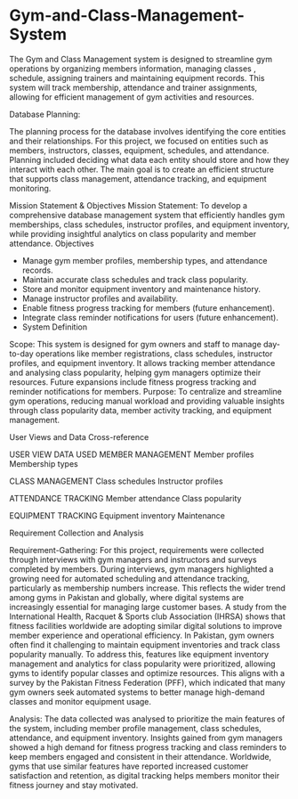 # Gym-and-Class-Management-System
The Gym and Class Management system is designed to streamline gym operations by organizing members information, managing classes , schedule, assigning trainers and maintaining equipment records. This system will track membership, attendance and trainer assignments, allowing for efficient management of gym activities and resources.

Database Planning:

The planning process for the database involves identifying the core entities and their
relationships. For this project, we focused on entities such as members, instructors, classes,
equipment, schedules, and attendance. Planning included deciding what data each entity should
store and how they interact with each other. The main goal is to create an efficient structure
that supports class management, attendance tracking, and equipment monitoring.

Mission Statement & Objectives
Mission Statement:
To develop a comprehensive database management system that efficiently handles gym
memberships, class schedules, instructor profiles, and equipment inventory, while providing
insightful analytics on class popularity and member attendance.
Objectives
- Manage gym member profiles, membership types, and attendance records.
- Maintain accurate class schedules and track class popularity.
- Store and monitor equipment inventory and maintenance history.
- Manage instructor profiles and availability.
- Enable fitness progress tracking for members (future enhancement).
- Integrate class reminder notifications for users (future enhancement).
- 
  System Definition
  
Scope:
This system is designed for gym owners and staff to manage day-to-day operations like
member registrations, class schedules, instructor profiles, and equipment inventory. It allows
tracking member attendance and analysing class popularity, helping gym managers optimize
their resources. Future expansions include fitness progress tracking and reminder notifications
for members.
Purpose:
To centralize and streamline gym operations, reducing manual workload and providing
valuable insights through class popularity data, member activity tracking, and equipment
management.

User Views and Data Cross-reference

USER VIEW             DATA USED
MEMBER MANAGEMENT     Member profiles Membership types

CLASS MANAGEMENT      Class schedules Instructor profiles

ATTENDANCE TRACKING   Member attendance Class popularity

EQUIPMENT TRACKING    Equipment inventory Maintenance

Requirement Collection and Analysis

Requirement-Gathering:
For this project, requirements were collected through interviews with gym managers and
instructors and surveys completed by members. During interviews, gym managers highlighted
a growing need for automated scheduling and attendance tracking, particularly as membership
numbers increase. This reflects the wider trend among gyms in Pakistan and globally, where
digital systems are increasingly essential for managing large customer bases. A study from the
International Health, Racquet & Sports club Association (IHRSA) shows that fitness facilities
worldwide are adopting similar digital solutions to improve member experience and
operational efficiency.
In Pakistan, gym owners often find it challenging to maintain equipment inventories and track
class popularity manually. To address this, features like equipment inventory management and
analytics for class popularity were prioritized, allowing gyms to identify popular classes and
optimize resources. This aligns with a survey by the Pakistan Fitness Federation (PFF), which
indicated that many gym owners seek automated systems to better manage high-demand
classes and monitor equipment usage.

Analysis:
The data collected was analysed to prioritize the main features of the system, including member
profile management, class schedules, attendance, and equipment inventory. Insights gained
from gym managers showed a high demand for fitness progress tracking and class reminders
to keep members engaged and consistent in their attendance. Worldwide, gyms that use similar
features have reported increased customer satisfaction and retention, as digital tracking helps
members monitor their fitness journey and stay motivated.

